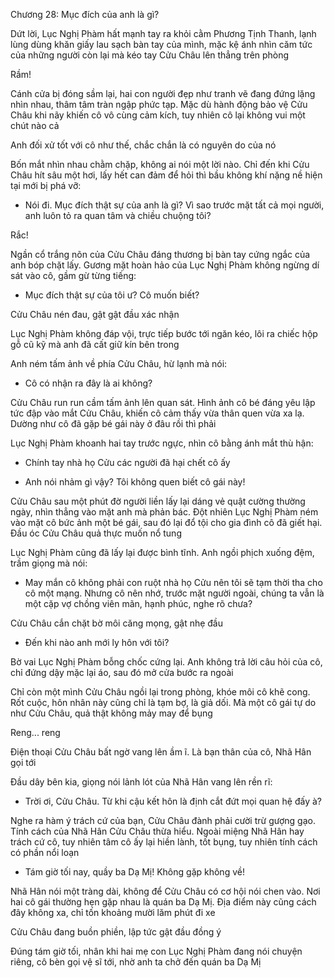 




Chương 28: Mục đích của anh là gì?

Dứt lời, Lục Nghị Phàm hất mạnh tay ra khỏi cằm Phương Tịnh Thanh, lạnh lùng dùng khăn giấy lau sạch bàn tay của mình, mặc kệ ánh nhìn căm tức của những người còn lại mà kéo tay Cửu Châu lên thẳng trên phòng

Rầm!

Cánh cửa bị đóng sầm lại, hai con người đẹp như tranh vẽ đang đứng lặng nhìn nhau, thâm tâm tràn ngập phức tạp. Mặc dù hành động bảo vệ Cửu Châu khi nãy khiến cô vô cùng cảm kích, tuy nhiên cô lại không vui một chút nào cả

Anh đối xử tốt với cô như thế, chắc chắn là có nguyên do của nó

Bốn mắt nhìn nhau chằm chặp, không ai nói một lời nào. Chỉ đến khi Cửu Châu hít sâu một hơi, lấy hết can đảm để hỏi thì bầu không khí nặng nề hiện tại mới bị phá vỡ:

- Nói đi. Mục đích thật sự của anh là gì? Vì sao trước mặt tất cả mọi người, anh luôn tỏ ra quan tâm và chiều chuộng tôi?

Rắc!


Ngần cổ trắng nõn của Cửu Châu đáng thương bị bàn tay cứng ngắc của anh bóp chặt lấy. Gương mặt hoàn hảo của Lục Nghị Phàm không ngừng dí sát vào cô, gầm gừ từng tiếng:

- Mục đích thật sự của tôi ư? Cô muốn biết?

Cửu Châu nén đau, gật gật đầu xác nhận

Lục Nghị Phàm không đáp vội, trực tiếp bước tới ngăn kéo, lôi ra chiếc hộp gỗ cũ kỹ mà anh đã cất giữ kín bên trong

Anh ném tấm ảnh về phía Cửu Châu, hừ lạnh mà nói:

- Cô có nhận ra đây là ai không?

Cửu Châu run run cầm tấm ảnh lên quan sát. Hình ảnh cô bé đáng yêu lập tức đập vào mắt Cửu Châu, khiến cô cảm thấy vừa thân quen vừa xa lạ. Dường như cô đã gặp bé gái này ở đâu rồi thì phải

Lục Nghị Phàm khoanh hai tay trước ngực, nhìn cô bằng ánh mắt thù hận:

- Chính tay nhà họ Cửu các người đã hại chết cô ấy

- Anh nói nhảm gì vậy? Tôi không quen biết cô gái này!


Cửu Châu sau một phút đờ người liền lấy lại dáng vẻ quật cường thường ngày, nhìn thẳng vào mặt anh mà phản bác. Đột nhiên Lục Nghị Phàm ném vào mặt cô bức ảnh một bé gái, sau đó lại đổ tội cho gia đình cô đã giết hại. Đầu óc Cửu Châu quả thực muốn nổ tung

Lục Nghị Phàm cũng đã lấy lại được bình tĩnh. Anh ngồi phịch xuống đệm, trầm giọng mà nói:

- May mắn cô không phải con ruột nhà họ Cửu nên tôi sẽ tạm thời tha cho cô một mạng. Nhưng cô nên nhớ, trước mặt người ngoài, chúng ta vẫn là một cặp vợ chồng viên mãn, hạnh phúc, nghe rõ chưa?

Cửu Châu cắn chặt bờ môi căng mọng, gật nhẹ đầu

- Đến khi nào anh mới ly hôn với tôi?

Bờ vai Lục Nghị Phàm bỗng chốc cứng lại. Anh không trả lời câu hỏi của cô, chỉ đứng dậy mặc lại áo, sau đó mở cửa bước ra ngoài

Chỉ còn một mình Cửu Châu ngồi lại trong phòng, khóe môi cô khẽ cong. Rốt cuộc, hôn nhân này cũng chỉ là tạm bợ, là giả dối. Mà một cô gái tự do như Cửu Châu, quả thật không mảy may để bụng

Reng... reng

Điện thoại Cửu Châu bất ngờ vang lên ầm ĩ. Là bạn thân của cô, Nhã Hân gọi tới

Đầu dây bên kia, giọng nói lảnh lót của Nhã Hân vang lên rền rĩ:

- Trời ơi, Cửu Châu. Từ khi cậu kết hôn là định cắt đứt mọi quan hệ đấy à?

Nghe ra hàm ý trách cứ của bạn, Cửu Châu đành phải cười trừ gượng gạo. Tính cách của Nhã Hân Cửu Châu thừa hiểu. Ngoài miệng Nhã Hân hay trách cứ cô, tuy nhiên tâm cô ấy lại hiền lành, tốt bụng, tuy nhiên tính cách có phần nổi loạn

- Tám giờ tối nay, quầy ba Dạ Mị! Không gặp không về!

Nhã Hân nói một tràng dài, không để Cửu Châu có cơ hội nói chen vào. Nơi hai cô gái thường hẹn gặp nhau là quán ba Dạ Mị. Địa điểm này cũng cách đây không xa, chỉ tốn khoảng mười lăm phút đi xe

Cửu Châu đang buồn phiền, lập tức gật đầu đồng ý

Đúng tám giờ tối, nhân khi hai mẹ con Lục Nghị Phàm đang nói chuyện riêng, cô bèn gọi vệ sĩ tới, nhờ anh ta chở đến quán ba Dạ Mị




